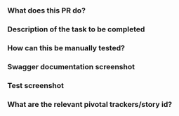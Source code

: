 ### What does this PR do?

### Description of the task to be completed

### How can this be manually tested?

### Swagger documentation screenshot

### Test screenshot

### What are the relevant pivotal trackers/story id?
